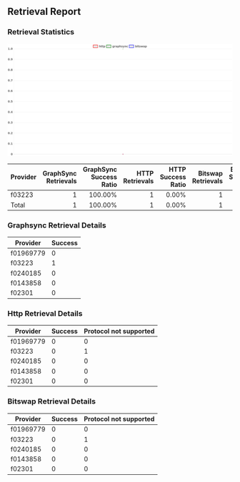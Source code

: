 ## Retrieval Report
### Retrieval Statistics
<img src="https://raw.githubusercontent.com/data-preservation-programs/filplus-checker-assets/main/filecoin-project/filecoin-plus-large-datasets/issues/2054/1687758941250.png"/>

| Provider | GraphSync Retrievals | GraphSync Success Ratio | HTTP Retrievals | HTTP Success Ratio | Bitswap Retrievals | Bitswap Success Ratio |
| :------- | -------------------: | ----------------------: | --------------: | -----------------: | -----------------: | --------------------: |
| f03223   |                    1 |                 100.00% |               1 |              0.00% |                  1 |                 0.00% |
| Total    |                    1 |                 100.00% |               1 |              0.00% |                  1 |                 0.00% |

### Graphsync Retrieval Details
| Provider  | Success |
| --------- | ------- |
| f01969779 | 0       |
| f03223    | 1       |
| f0240185  | 0       |
| f0143858  | 0       |
| f02301    | 0       |

### Http Retrieval Details
| Provider  | Success | Protocol not supported |
| --------- | ------- | ---------------------- |
| f01969779 | 0       | 0                      |
| f03223    | 0       | 1                      |
| f0240185  | 0       | 0                      |
| f0143858  | 0       | 0                      |
| f02301    | 0       | 0                      |

### Bitswap Retrieval Details
| Provider  | Success | Protocol not supported |
| --------- | ------- | ---------------------- |
| f01969779 | 0       | 0                      |
| f03223    | 0       | 1                      |
| f0240185  | 0       | 0                      |
| f0143858  | 0       | 0                      |
| f02301    | 0       | 0                      |
